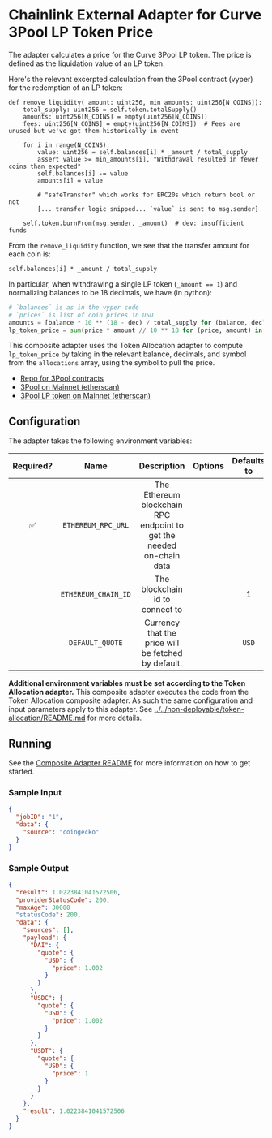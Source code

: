 # Chainlink External Adapter for Curve 3Pool LP Token Price

The adapter calculates a price for the Curve 3Pool LP token. The price is defined as the liquidation value of an LP token.

Here's the relevant excerpted calculation from the 3Pool contract (vyper) for the redemption of an LP token:

```vyper
def remove_liquidity(_amount: uint256, min_amounts: uint256[N_COINS]):
    total_supply: uint256 = self.token.totalSupply()
    amounts: uint256[N_COINS] = empty(uint256[N_COINS])
    fees: uint256[N_COINS] = empty(uint256[N_COINS])  # Fees are unused but we've got them historically in event

    for i in range(N_COINS):
        value: uint256 = self.balances[i] * _amount / total_supply
        assert value >= min_amounts[i], "Withdrawal resulted in fewer coins than expected"
        self.balances[i] -= value
        amounts[i] = value

        # "safeTransfer" which works for ERC20s which return bool or not
        [... transfer logic snipped... `value` is sent to msg.sender]

    self.token.burnFrom(msg.sender, _amount)  # dev: insufficient funds
```

From the `remove_liquidity` function, we see that the transfer amount for each coin is:

```vyper
self.balances[i] * _amount / total_supply
```

In particular, when withdrawing a single LP token (`_amount == 1`) and
normalizing balances to be 18 decimals, we have (in python):

```python
# `balances` is as in the vyper code
# `prices` is list of coin prices in USD
amounts = [balance * 10 ** (18 - dec) / total_supply for (balance, dec) in zip(balances, decimals)]
lp_token_price = sum(price * amount // 10 ** 18 for (price, amount) in zip(prices, amounts))
```

This composite adapter uses the Token Allocation adapter to compute `lp_token_price` by taking in the relevant balance, decimals, and symbol from the `allocations` array, using the symbol to pull the price.

- [Repo for 3Pool contracts](https://github.com/curvefi/curve-contract/tree/master/contracts/pools/3pool)
- [3Pool on Mainnet (etherscan)](https://etherscan.io/address/0xbebc44782c7db0a1a60cb6fe97d0b483032ff1c7)
- [3Pool LP token on Mainnet (etherscan)](https://etherscan.io/address/0x6c3F90f043a72FA612cbac8115EE7e52BDe6E490)

## Configuration

The adapter takes the following environment variables:

| Required? |        Name         |                             Description                              | Options | Defaults to |
| :-------: | :-----------------: | :------------------------------------------------------------------: | :-----: | :---------: |
|    ✅     | `ETHEREUM_RPC_URL`  | The Ethereum blockchain RPC endpoint to get the needed on-chain data |         |             |
|           | `ETHEREUM_CHAIN_ID` |                   The blockchain id to connect to                    |         |      1      |
|           |   `DEFAULT_QUOTE`   |         Currency that the price will be fetched by default.          |         |    `USD`    |

**Additional environment variables must be set according to the Token Allocation adapter.**
This composite adapter executes the code from the Token Allocation composite adapter. As such the same configuration and input parameters apply to this adapter. See [../../non-deployable/token-allocation/README.md](../../non-deployable/token-allocation/README.md) for more details.

## Running

See the [Composite Adapter README](../README.md) for more information on how to get started.

### Sample Input

```json
{
  "jobID": "1",
  "data": {
    "source": "coingecko"
  }
}
```

### Sample Output

```json
{
  "result": 1.0223841041572506,
  "providerStatusCode": 200,
  "maxAge": 30000
  "statusCode": 200,
  "data": {
    "sources": [],
    "payload": {
      "DAI": {
        "quote": {
          "USD": {
            "price": 1.002
          }
        }
      },
      "USDC": {
        "quote": {
          "USD": {
            "price": 1.002
          }
        }
      },
      "USDT": {
        "quote": {
          "USD": {
            "price": 1
          }
        }
      }
    },
    "result": 1.0223841041572506
  }
}
```
